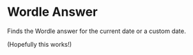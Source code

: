 # Wordle Answer

Finds the Wordle answer for the current date or a custom date.

(Hopefully this works!)
